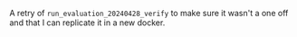 A retry of 
`run_evaluation_20240428_verify`
to make sure it wasn't a one off and that I can replicate it in a new docker.
